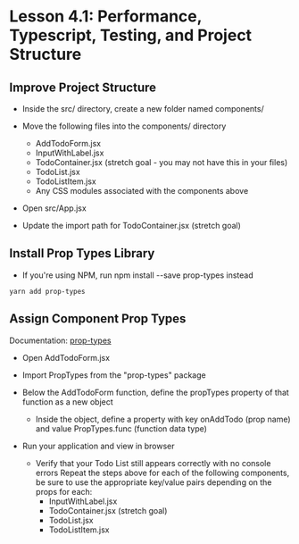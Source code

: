 # Lesson 4.1: Performance, Typescript, Testing, and Project Structure

## Improve Project Structure

- Inside the src/ directory, create a new folder named components/
- Move the following files into the components/ directory
  - AddTodoForm.jsx
  - InputWithLabel.jsx
  - TodoContainer.jsx (stretch goal - you may not have this in your files)
  - TodoList.jsx
  - TodoListItem.jsx
  - Any CSS modules associated with the components above
- Open src/App.jsx

- Update the import path for TodoContainer.jsx (stretch goal)

## Install Prop Types Library

- If you're using NPM, run npm install --save prop-types instead

`yarn add prop-types`

## Assign Component Prop Types

Documentation: [prop-types](https://github.com/facebook/prop-types?tab=readme-ov-file#usage)

- Open AddTodoForm.jsx
- Import PropTypes from the "prop-types" package
- Below the AddTodoForm function, define the propTypes property of that function as a new object

  - Inside the object, define a property with key onAddTodo (prop name) and value PropTypes.func (function data type)

- Run your application and view in browser
  - Verify that your Todo List still appears correctly with no console errors Repeat the steps above for each of the following components, be sure to use the appropriate key/value pairs depending on the props for each:
    - InputWithLabel.jsx
    - TodoContainer.jsx (stretch goal)
    - TodoList.jsx
    - TodoListItem.jsx
